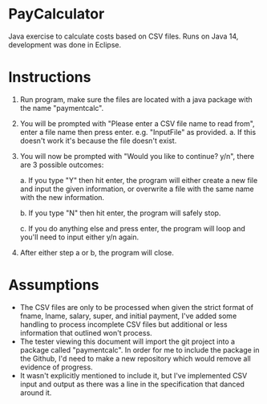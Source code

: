 # PayCalculator
Java exercise to calculate costs based on CSV files. Runs on Java 14, development was done in Eclipse.

# Instructions
1. Run program, make sure the files are located with a java package with the name "paymentcalc".
2. You will be prompted with "Please enter a CSV file name to read from", enter a file name then press enter. e.g. "InputFile" as provided.
  a. If this doesn't work it's because the file doesn't exist.
3. You will now be prompted with "Would you like to continue? y/n", there are 3 possible outcomes:
 
      a. If you type "Y" then hit enter, the program will either create a new file and input the given information, or overwrite a file with the same name with the new   information.
  
      b. If you type "N" then hit enter, the program will safely stop.
  
      c. If you do anything else and press enter, the program will loop and you'll need to input either y/n again.
      
4. After either step a or b, the program will close.

# Assumptions
- The CSV files are only to be processed when given the strict format of fname, lname, salary, super, and initial payment, I've added some handling to process incomplete CSV files but additional or less information that outlined won't process.
- The tester viewing this document will import the git project into a package called "paymentcalc". In order for me to include the package in the Github, I'd need to make a new repository which would remove all evidence of progress.
- It wasn't explicitly mentioned to include it, but I've implemented CSV input and output as there was a line in the specification that danced around it.
